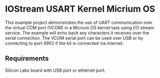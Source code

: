 # IOStream USART Kernel Micrium OS

This example project demonstrates the use of UART communication over the virtual COM port (VCOM) in a Micrium OS kernel task using I/O stream service. The example will echo back any characters it receives over the serial connection. The VCOM serial port can be used over USB or by connecting to port 4902 if the kit is connected via internet.

## Requirements

Silicon Labs board with USB port or ethernet port.
